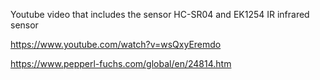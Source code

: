 
Youtube video that includes the sensor HC-SR04 and EK1254 IR infrared sensor


https://www.youtube.com/watch?v=wsQxyEremdo

https://www.pepperl-fuchs.com/global/en/24814.htm
